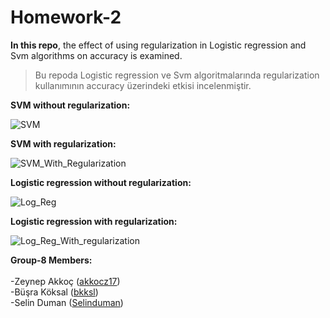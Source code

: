 # Homework-2

**In this repo**, the effect of using regularization in Logistic regression and Svm algorithms on accuracy is examined.

> Bu repoda Logistic regression ve Svm algoritmalarında regularization kullanımının accuracy üzerindeki etkisi incelenmiştir.

**SVM without regularization:**

![SVM](https://user-images.githubusercontent.com/54817369/183491006-2f04d00f-2098-4966-b1ad-1c50f0fdc27a.JPG)

**SVM with regularization:**

![SVM_With_Regularization](https://user-images.githubusercontent.com/54817369/183491024-96ba8215-57ec-4867-b9b8-cd9a785df73c.JPG)


**Logistic regression without regularization:**

![Log_Reg](https://user-images.githubusercontent.com/54817369/183491042-298d9ede-4888-4c32-be49-ea9e02813dd3.JPG)


**Logistic regression with regularization:**

![Log_Reg_With_regularization](https://user-images.githubusercontent.com/54817369/183491063-c39904f7-bb29-4fee-a5c2-9ed47b51f13a.JPG)


**Group-8 Members:** <br><br>
-Zeynep Akkoç (<a href="https://github.com/akkocz17" target="_blank">akkocz17</a>) <br>
-Büşra Köksal (<a href="https://github.com/bkksl" target="_blank">bkksl</a>) <br>
-Selin Duman  (<a href="https://github.com/Selinduman" target="_blank">Selinduman</a>) <br>
